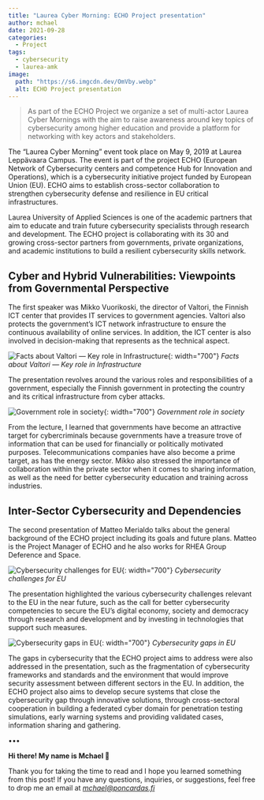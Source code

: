 ```yaml
---
title: "Laurea Cyber Morning: ECHO Project presentation"
author: mchael
date: 2021-09-28
categories:
  - Project
tags:
  - cybersecurity
  - laurea-amk
image:
  path: "https://s6.imgcdn.dev/OmVby.webp"
  alt: ECHO Project presentation
---
```


> As part of the ECHO Project we organize a set of multi-actor Laurea Cyber Mornings with the aim to raise awareness around key topics of cybersecurity among higher education and provide a platform for networking with key actors and stakeholders.

The “Laurea Cyber Morning” event took place on May 9, 2019 at Laurea Leppävaara Campus. The event is part of the project ECHO (European Network of Cybersecurity centers and competence Hub for Innovation and Operations), which is a cybersecurity initiative project funded by European Union (EU). ECHO aims to establish cross-sector collaboration to strengthen cybersecurity defense and resilience in EU critical infrastructures.

Laurea University of Applied Sciences is one of the academic partners that aim to educate and train future cybersecurity specialists through research and development. The ECHO project is collaborating with its 30 and growing cross-sector partners from governments, private organizations, and academic institutions to build a resilient cybersecurity skills network.

## Cyber and Hybrid Vulnerabilities: Viewpoints from Governmental Perspective

The first speaker was Mikko Vuorikoski, the director of Valtori, the Finnish ICT center that provides IT services to government agencies. Valtori also protects the government’s ICT network infrastructure to ensure the continuous availability of online services. In addition, the ICT center is also involved in decision-making that represents as the technical aspect.

![Facts about Valtori — Key role in Infrastructure](/Om3pH.webp){: width="700"}
_Facts about Valtori — Key role in Infrastructure_

The presentation revolves around the various roles and responsibilities of a government, especially the Finnish government in protecting the country and its critical infrastructure from cyber attacks.

![Government role in society](/Omdfi.webp){: width="700"}
_Government role in society_

From the lecture, I learned that governments have become an attractive target for cybercriminals because governments have a treasure trove of information that can be used for financially or politically motivated purposes. Telecommunications companies have also become a prime target, as has the energy sector. Mikko also stressed the importance of collaboration within the private sector when it comes to sharing information, as well as the need for better cybersecurity education and training across industries.

## Inter-Sector Cybersecurity and Dependencies

The second presentation of Matteo Merialdo talks about the general background of the ECHO project including its goals and future plans. Matteo is the Project Manager of ECHO and he also works for RHEA Group Deference and Space.

![Cybersecurity challenges for EU](/Omt68.webp){: width="700"}
_Cybersecurity challenges for EU_

The presentation highlighted the various cybersecurity challenges relevant to the EU in the near future, such as the call for better cybersecurity competencies to secure the EU’s digital economy, society and democracy through research and development and by investing in technologies that support such measures.

![Cybersecurity gaps in EU](/OmWl2.webp){: width="700"}
_Cybersecurity gaps in EU_

The gaps in cybersecurity that the ECHO project aims to address were also addressed in the presentation, such as the fragmentation of cybersecurity frameworks and standards and the environment that would improve security assessment between different sectors in the EU. In addition, the ECHO project also aims to develop secure systems that close the cybersecurity gap through innovative solutions, through cross-sectoral cooperation in building a federated cyber domain for penetration testing simulations, early warning systems and providing validated cases, information sharing and gathering.



•••

**Hi there! My name is Mchael 👋**

Thank you for taking the time to read and I hope you learned something from this post! If you have any questions, inquiries, or suggestions, feel free to drop me an email at *mchael@poncardas.fi*

